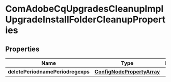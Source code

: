
# ComAdobeCqUpgradesCleanupImplUpgradeInstallFolderCleanupProperties

## Properties
Name | Type | Description | Notes
------------ | ------------- | ------------- | -------------
**deletePeriodnamePeriodregexps** | [**ConfigNodePropertyArray**](ConfigNodePropertyArray.md) |  |  [optional]



